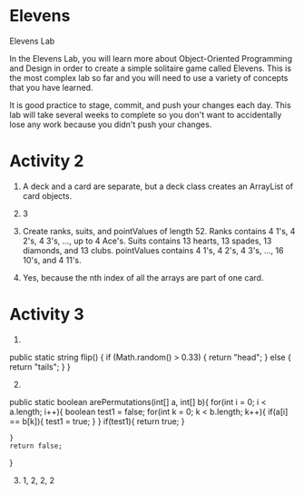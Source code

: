 # Elevens
Elevens Lab

<p>In the Elevens Lab, you will learn more about Object-Oriented Programming and Design in order to create a simple solitaire game called Elevens. This is the most complex lab so far and you will need to use a variety of concepts that you have learned.</p>

<p>It is good practice to stage, commit, and push your changes each day. This lab will take several weeks to complete so you don't want to accidentally lose any work because you didn't push your changes.</p>

# Activity 2

1) A deck and a card are separate, but a deck class creates an ArrayList of card objects.

2) 3 

3) Create ranks, suits, and pointValues of length 52. Ranks contains 4 1's, 4 2's, 4 3's, ..., up to 4 Ace's. Suits contains 13 hearts, 13 spades, 13 diamonds, and 13 clubs. pointValues contains 4 1's, 4 2's, 4 3's, ..., 16 10's, and 4 11's.

4) Yes, because the nth index of all the arrays are part of one card.

# Activity 3

1)
public static string flip() {
  if (Math.random() > 0.33) {
    return "head";
  }
  else {
    return "tails";
  }
}

2)
public static boolean arePermutations(int[] a, int[] b){
    for(int i = 0; i < a.length; i++){
        boolean test1 = false;
        for(int k = 0; k < b.length; k++){
            if(a[i] == b[k]){
                test1 = true;
            }
        }
        if(test1){
            return true;
        }

    }
    return false;
}

3) 1, 2, 2, 2
